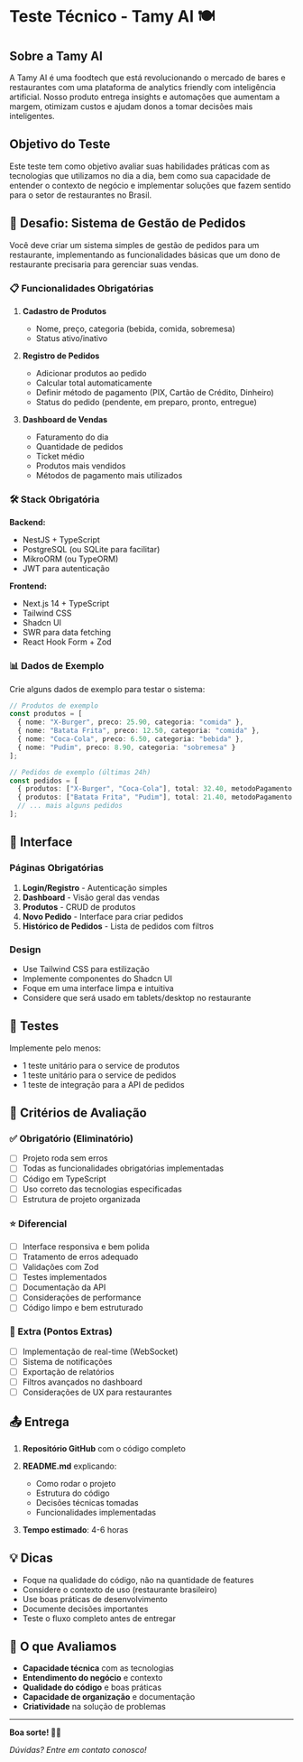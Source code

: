 # Teste Técnico - Tamy AI 🍽️

## Sobre a Tamy AI

A Tamy AI é uma foodtech que está revolucionando o mercado de bares e restaurantes com uma plataforma de analytics friendly com inteligência artificial. Nosso produto entrega insights e automações que aumentam a margem, otimizam custos e ajudam donos a tomar decisões mais inteligentes.

## Objetivo do Teste

Este teste tem como objetivo avaliar suas habilidades práticas com as tecnologias que utilizamos no dia a dia, bem como sua capacidade de entender o contexto de negócio e implementar soluções que fazem sentido para o setor de restaurantes no Brasil.

## 🎯 Desafio: Sistema de Gestão de Pedidos

Você deve criar um sistema simples de gestão de pedidos para um restaurante, implementando as funcionalidades básicas que um dono de restaurante precisaria para gerenciar suas vendas.

### 📋 Funcionalidades Obrigatórias

1. **Cadastro de Produtos**
   - Nome, preço, categoria (bebida, comida, sobremesa)
   - Status ativo/inativo

2. **Registro de Pedidos**
   - Adicionar produtos ao pedido
   - Calcular total automaticamente
   - Definir método de pagamento (PIX, Cartão de Crédito, Dinheiro)
   - Status do pedido (pendente, em preparo, pronto, entregue)

3. **Dashboard de Vendas**
   - Faturamento do dia
   - Quantidade de pedidos
   - Ticket médio
   - Produtos mais vendidos
   - Métodos de pagamento mais utilizados

### 🛠️ Stack Obrigatória

**Backend:**
- NestJS + TypeScript
- PostgreSQL (ou SQLite para facilitar)
- MikroORM (ou TypeORM)
- JWT para autenticação

**Frontend:**
- Next.js 14 + TypeScript
- Tailwind CSS
- Shadcn UI
- SWR para data fetching
- React Hook Form + Zod

### 📊 Dados de Exemplo

Crie alguns dados de exemplo para testar o sistema:

```typescript
// Produtos de exemplo
const produtos = [
  { nome: "X-Burger", preco: 25.90, categoria: "comida" },
  { nome: "Batata Frita", preco: 12.50, categoria: "comida" },
  { nome: "Coca-Cola", preco: 6.50, categoria: "bebida" },
  { nome: "Pudim", preco: 8.90, categoria: "sobremesa" }
];

// Pedidos de exemplo (últimas 24h)
const pedidos = [
  { produtos: ["X-Burger", "Coca-Cola"], total: 32.40, metodoPagamento: "PIX", status: "entregue" },
  { produtos: ["Batata Frita", "Pudim"], total: 21.40, metodoPagamento: "cartao", status: "pronto" },
  // ... mais alguns pedidos
];
```

## 🎨 Interface

### Páginas Obrigatórias

1. **Login/Registro** - Autenticação simples
2. **Dashboard** - Visão geral das vendas
3. **Produtos** - CRUD de produtos
4. **Novo Pedido** - Interface para criar pedidos
5. **Histórico de Pedidos** - Lista de pedidos com filtros

### Design

- Use Tailwind CSS para estilização
- Implemente componentes do Shadcn UI
- Foque em uma interface limpa e intuitiva
- Considere que será usado em tablets/desktop no restaurante

## 🧪 Testes

Implemente pelo menos:
- 1 teste unitário para o service de produtos
- 1 teste unitário para o service de pedidos
- 1 teste de integração para a API de pedidos

## 📝 Critérios de Avaliação

### ✅ Obrigatório (Eliminatório)
- [ ] Projeto roda sem erros
- [ ] Todas as funcionalidades obrigatórias implementadas
- [ ] Código em TypeScript
- [ ] Uso correto das tecnologias especificadas
- [ ] Estrutura de projeto organizada

### ⭐ Diferencial
- [ ] Interface responsiva e bem polida
- [ ] Tratamento de erros adequado
- [ ] Validações com Zod
- [ ] Testes implementados
- [ ] Documentação da API
- [ ] Considerações de performance
- [ ] Código limpo e bem estruturado

### 🚀 Extra (Pontos Extras)
- [ ] Implementação de real-time (WebSocket)
- [ ] Sistema de notificações
- [ ] Exportação de relatórios
- [ ] Filtros avançados no dashboard
- [ ] Considerações de UX para restaurantes

## 📤 Entrega

1. **Repositório GitHub** com o código completo
2. **README.md** explicando:
   - Como rodar o projeto
   - Estrutura do código
   - Decisões técnicas tomadas
   - Funcionalidades implementadas

3. **Tempo estimado**: 4-6 horas

## 💡 Dicas

- Foque na qualidade do código, não na quantidade de features
- Considere o contexto de uso (restaurante brasileiro)
- Use boas práticas de desenvolvimento
- Documente decisões importantes
- Teste o fluxo completo antes de entregar

## 🎯 O que Avaliamos

- **Capacidade técnica** com as tecnologias
- **Entendimento do negócio** e contexto
- **Qualidade do código** e boas práticas
- **Capacidade de organização** e documentação
- **Criatividade** na solução de problemas

---

**Boa sorte! 🍕✨**

*Dúvidas? Entre em contato conosco!*
